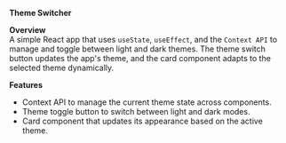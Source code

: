 **Theme Switcher**

**Overview**  
A simple React app that uses `useState`, `useEffect`, and the `Context API` to manage and toggle between light and dark themes. The theme switch button updates the app's theme, and the card component adapts to the selected theme dynamically.

**Features**  
- Context API to manage the current theme state across components.  
- Theme toggle button to switch between light and dark modes.  
- Card component that updates its appearance based on the active theme.
